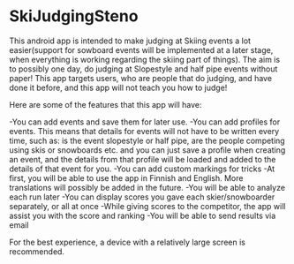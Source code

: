 # SkiJudgingSteno
This android app is intended to make judging at Skiing events a lot easier(support for sowboard events will be implemented at a later stage, when everything is working regarding the skiing part of things). The aim is to possibly one day, do judging at Slopestyle and half pipe events without paper!
This app targets users, who are people that do judging, and have done it before, and this app will not teach you how to judge!

Here are some of the features that this app will have:

-You can add events and save them for later use.
-You can add profiles for events. This means that details for events will not have to be written every time, such as: is the event slopestyle or half pipe, are the people competing using skis or snowboards etc. and you can just save a profile when creating an event, and the details from that profile will be loaded and added to the details of that event for you.
-You can add custom markings for tricks
-At first, you will be able to use the app in Finnish and English. More translations will possibly be added in the future.
-You will be able to analyze each run later
-You can display scores you gave each skier/snowboarder separately, or all at once
-While giving scores to the competitor, the app will assist you with the score and ranking
-You will be able to send results via email



For the best experience, a device with a relatively large screen is recommended.
